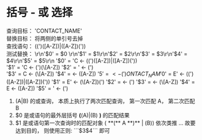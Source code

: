# 括号 - 或 选择
查询目标： 'CONTACT_NAME'  
替换目标： 将两侧的单引号去掉  
查找语句： ((')(\[A-Z])|(\[A-Z])('))    
测试替换： \r\n'\$0' = $0 \r\n'\$1' = $1\r\n'\$2' = $2\r\n'\$3' = $3\r\n'\$4' = $4\r\n'\$5' = $5\r\n  
'$0' = 'C      <-   ((')(\[A-Z])|(\[A-Z])('))     
'$1' = 'C      <-    (')(\[A-Z])
'$2' = '       <-    (')  
'$3' = C       <-       (\[A-Z])
'$4' =         <-                (\[A-Z]) 
'$5' =         <-                        (')
ONTACT_NAM
'$0' = E'      <-   ((')(\[A-Z])|(\[A-Z])('))
'$1' = E'      <-                (\[A-Z])(')
'$2' =         <-    (')
'$3' =         <-       (\[A-Z])
'$4' = E       <-                (\[A-Z])
'$5' = '       <-                        (')
1. (A|B) 的或查询， 本质上执行了两次匹配查询， 第一次匹配 A， 第二次匹配 B  
2. $0 是或语句的最外层括号 **(**(A)|(B) **)** 的匹配结果  
3. $1 是或语句第一次查询时的匹配对象 ( **(** A **)** | (B))  
依次类推 ...  
故要达到目的， 则使用正则: ```$3$4``` 即可

